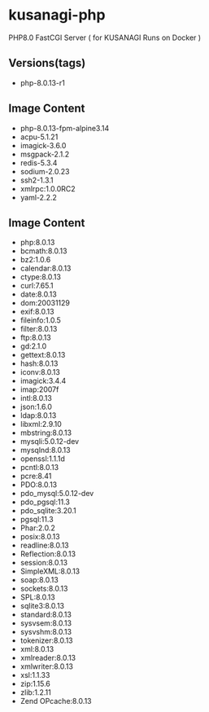 # kusanagi-php
PHP8.0 FastCGI Server ( for KUSANAGI Runs on Docker )

## Versions(tags)
- php-8.0.13-r1

## Image Content
- php-8.0.13-fpm-alpine3.14
- acpu-5.1.21
- imagick-3.6.0
- msgpack-2.1.2
- redis-5.3.4
- sodium-2.0.23
- ssh2-1.3.1
- xmlrpc:1.0.0RC2
- yaml-2.2.2

## Image Content
- php:8.0.13
- bcmath:8.0.13
- bz2:1.0.6
- calendar:8.0.13
- ctype:8.0.13
- curl:7.65.1
- date:8.0.13
- dom:20031129
- exif:8.0.13
- fileinfo:1.0.5
- filter:8.0.13
- ftp:8.0.13
- gd:2.1.0
- gettext:8.0.13
- hash:8.0.13
- iconv:8.0.13
- imagick:3.4.4
- imap:2007f
- intl:8.0.13
- json:1.6.0
- ldap:8.0.13
- libxml:2.9.10
- mbstring:8.0.13
- mysqli:5.0.12-dev
- mysqlnd:8.0.13
- openssl:1.1.1d
- pcntl:8.0.13
- pcre:8.41
- PDO:8.0.13
- pdo_mysql:5.0.12-dev
- pdo_pgsql:11.3
- pdo_sqlite:3.20.1
- pgsql:11.3
- Phar:2.0.2
- posix:8.0.13
- readline:8.0.13
- Reflection:8.0.13
- session:8.0.13
- SimpleXML:8.0.13
- soap:8.0.13
- sockets:8.0.13
- SPL:8.0.13
- sqlite3:8.0.13
- standard:8.0.13
- sysvsem:8.0.13
- sysvshm:8.0.13
- tokenizer:8.0.13
- xml:8.0.13
- xmlreader:8.0.13
- xmlwriter:8.0.13
- xsl:1.1.33
- zip:1.15.6
- zlib:1.2.11
- Zend OPcache:8.0.13

